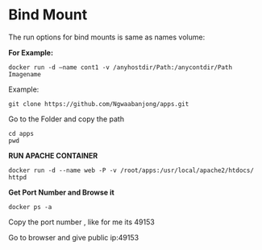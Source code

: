 # Bind Mount
The run options for bind mounts is same as names volume:

**For Example:**
```
docker run -d –name cont1 -v /anyhostdir/Path:/anycontdir/Path Imagename
```
Example:
```
git clone https://github.com/Ngwaabanjong/apps.git
```

Go to the Folder and copy the path
```
cd apps
pwd
```

**RUN APACHE CONTAINER**
```
docker run -d --name web -P -v /root/apps:/usr/local/apache2/htdocs/ httpd
```

**Get Port Number and Browse it**
```
docker ps -a
```

Copy the port number , like for me its 49153

Go to browser and give public ip:49153
